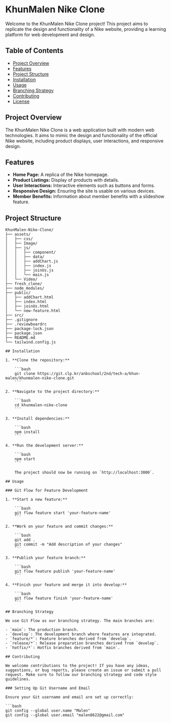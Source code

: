 # KhunMalen Nike Clone

Welcome to the KhunMalen Nike Clone project! This project aims to replicate the design and functionality of a Nike website, providing a learning platform for web development and design.

## Table of Contents

- [Project Overview](#project-overview)
- [Features](#features)
- [Project Structure](#project-structure)
- [Installation](#installation)
- [Usage](#usage)
- [Branching Strategy](#branching-strategy)
- [Contributing](#contributing)
- [License](#license)

## Project Overview

The KhunMalen Nike Clone is a web application built with modern web technologies. It aims to mimic the design and functionality of the official Nike website, including product displays, user interactions, and responsive design.


## Features

- **Home Page:** A replica of the Nike homepage.
- **Product Listings:** Display of products with details.
- **User Interactions:** Interactive elements such as buttons and forms.
- **Responsive Design:** Ensuring the site is usable on various devices.
- **Member Benefits:** Information about member benefits with a slideshow feature.

## Project Structure

```plaintext
KhunMalen-Nike-Clone/
├── assets/
│   ├── css/
│   ├── Image/
│   ├── js/
│   │   ├── component/
│   │   ├── data/
│   │   ├── addChart.js
│   │   ├── index.js
│   │   ├── joinUs.js
│   │   └── main.js
│   └── Video/
├── fresh_clone/
├── node_modules/
├── public/
│   ├── addChart.html
│   ├── index.html
│   ├── joinUs.html
│   └── new-feature.html
├── src/
├── .gitignore
├── .reviewboardrc
├── package-lock.json
├── package.json
├── README.md
└── tailwind.config.js 

## Installation

1. **Clone the repository:**

    ```bash
    git clone https://git.clp.kr/anbschool/2nd/tech-a/khun-malen/khunmalen-nike-clone.git
    ```

2. **Navigate to the project directory:**

    ```bash
    cd khunmalen-nike-clone
    ```

3. **Install dependencies:**

    ```bash
    npm install
    ```

4. **Run the development server:**

    ```bash
    npm start
    ```

    The project should now be running on `http://localhost:3000`.

## Usage

### Git Flow for Feature Development

1. **Start a new feature:**

    ```bash
    git flow feature start 'your-feature-name'
    ```

2. **Work on your feature and commit changes:**

    ```bash
    git add .
    git commit -m "Add description of your changes"
    ```

3. **Publish your feature branch:**

    ```bash
    git flow feature publish 'your-feature-name'
    ```

4. **Finish your feature and merge it into develop:**

    ```bash
    git flow feature finish 'your-feature-name'
    ```

## Branching Strategy

We use Git Flow as our branching strategy. The main branches are:

- `main`: The production branch.
- `develop`: The development branch where features are integrated.
- `feature/*`: Feature branches derived from `develop`.
- `release/*`: Release preparation branches derived from `develop`.
- `hotfix/*`: Hotfix branches derived from `main`.

## Contributing

We welcome contributions to the project! If you have any ideas, suggestions, or bug reports, please create an issue or submit a pull request. Make sure to follow our branching strategy and code style guidelines.

### Setting Up Git Username and Email

Ensure your Git username and email are set up correctly:

```bash
git config --global user.name "Malen"
git config --global user.email "malen8622@gmail.com"
